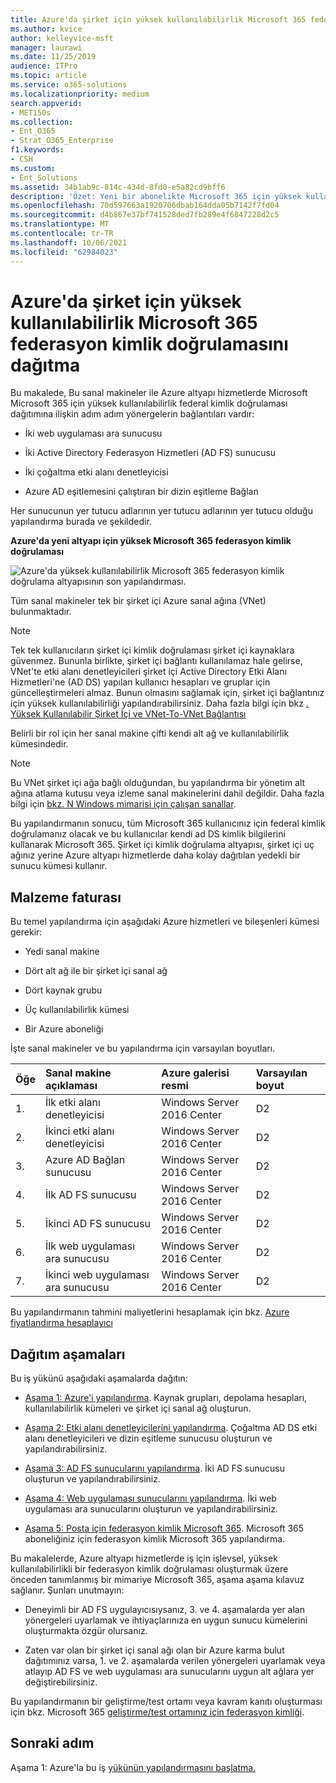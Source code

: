 ```yaml
---
title: Azure'da şirket için yüksek kullanılabilirlik Microsoft 365 federasyon kimlik doğrulamasını dağıtma
ms.author: kvice
author: kelleyvice-msft
manager: laurawi
ms.date: 11/25/2019
audience: ITPro
ms.topic: article
ms.service: o365-solutions
ms.localizationpriority: medium
search.appverid:
- MET150s
ms.collection:
- Ent_O365
- Strat_O365_Enterprise
f1.keywords:
- CSH
ms.custom:
- Ent_Solutions
ms.assetid: 34b1ab9c-814c-434d-8fd0-e5a82cd9bff6
description: 'Özet: Yeni bir abonelikte Microsoft 365 için yüksek kullanılabilirlik federal kimlik doğrulamasını Microsoft Azure.'
ms.openlocfilehash: 70d597663a1920706dbab164dda05b7142f7fd04
ms.sourcegitcommit: d4b867e37bf741528ded7fb289e4f6847228d2c5
ms.translationtype: MT
ms.contentlocale: tr-TR
ms.lasthandoff: 10/06/2021
ms.locfileid: "62984023"
---
```

# <a name="deploy-high-availability-federated-authentication-for-microsoft-365-in-azure"></a>Azure'da şirket için yüksek kullanılabilirlik Microsoft 365 federasyon kimlik doğrulamasını dağıtma

Bu makalede, Bu sanal makineler ile Azure altyapı hizmetlerde Microsoft Microsoft 365 için yüksek kullanılabilirlik federal kimlik doğrulaması dağıtımına ilişkin adım adım yönergelerin bağlantıları vardır:
  
- İki web uygulaması ara sunucusu
    
- İki Active Directory Federasyon Hizmetleri (AD FS) sunucusu
    
- İki çoğaltma etki alanı denetleyicisi
    
- Azure AD eşitlemesini çalıştıran bir dizin eşitleme Bağlan
    
Her sunucunun yer tutucu adlarının yer tutucu adlarının yer tutucu olduğu yapılandırma burada ve şekildedir.
  
**Azure'da yeni altyapı için yüksek Microsoft 365 federasyon kimlik doğrulaması**

![Azure'da yüksek kullanılabilirlik Microsoft 365 federasyon kimlik doğrulama altyapısının son yapılandırması.](../media/c5da470a-f2aa-489a-a050-df09b4d641df.png)
  
Tüm sanal makineler tek bir şirket içi Azure sanal ağına (VNet) bulunmaktadır. 
  
> [!NOTE]
> Tek tek kullanıcıların şirket içi kimlik doğrulaması şirket içi kaynaklara güvenmez. Bununla birlikte, şirket içi bağlantı kullanılamaz hale gelirse, VNet'te etki alanı denetleyicileri şirket içi Active Directory Etki Alanı Hizmetleri'ne (AD DS) yapılan kullanıcı hesapları ve gruplar için güncelleştirmeleri almaz. Bunun olmasını sağlamak için, şirket içi bağlantınız için yüksek kullanılabilirliği yapılandırabilirsiniz. Daha fazla bilgi için bkz [. Yüksek Kullanılabilir Şirket İçi ve VNet-To-VNet Bağlantısı](/azure/vpn-gateway/vpn-gateway-highlyavailable)
  
Belirli bir rol için her sanal makine çifti kendi alt ağ ve kullanılabilirlik kümesindedir.
  
> [!NOTE]
> Bu VNet şirket içi ağa bağlı olduğundan, bu yapılandırma bir yönetim alt ağına atlama kutusu veya izleme sanal makinelerini dahil değildir. Daha fazla bilgi için [bkz. N Windows mimarisi için çalışan sanallar](/azure/guidance/guidance-compute-n-tier-vm). 
  
Bu yapılandırmanın sonucu, tüm Microsoft 365 kullanıcınız için federal kimlik doğrulamanız olacak ve bu kullanıcılar kendi ad DS kimlik bilgilerini kullanarak Microsoft 365. Şirket içi kimlik doğrulama altyapısı, şirket içi uç ağınız yerine Azure altyapı hizmetlerde daha kolay dağıtılan yedekli bir sunucu kümesi kullanır.
  
## <a name="bill-of-materials"></a>Malzeme faturası

Bu temel yapılandırma için aşağıdaki Azure hizmetleri ve bileşenleri kümesi gerekir:
  
- Yedi sanal makine
    
- Dört alt ağ ile bir şirket içi sanal ağ
    
- Dört kaynak grubu
    
- Üç kullanılabilirlik kümesi
    
- Bir Azure aboneliği
    
İşte sanal makineler ve bu yapılandırma için varsayılan boyutları.
  
|**Öğe**|**Sanal makine açıklaması**|**Azure galerisi resmi**|**Varsayılan boyut**|
|:-----|:-----|:-----|:-----|
|1.  <br/> |İlk etki alanı denetleyicisi  <br/> |Windows Server 2016 Center  <br/> |D2  <br/> |
|2.  <br/> |İkinci etki alanı denetleyicisi  <br/> |Windows Server 2016 Center  <br/> |D2  <br/> |
|3.  <br/> |Azure AD Bağlan sunucusu  <br/> |Windows Server 2016 Center  <br/> |D2  <br/> |
|4.  <br/> |İlk AD FS sunucusu  <br/> |Windows Server 2016 Center  <br/> |D2  <br/> |
|5.  <br/> |İkinci AD FS sunucusu  <br/> |Windows Server 2016 Center  <br/> |D2  <br/> |
|6.  <br/> |İlk web uygulaması ara sunucusu  <br/> |Windows Server 2016 Center  <br/> |D2  <br/> |
|7.  <br/> |İkinci web uygulaması ara sunucusu  <br/> |Windows Server 2016 Center  <br/> |D2  <br/> |
   
Bu yapılandırmanın tahmini maliyetlerini hesaplamak için bkz. [Azure fiyatlandırma hesaplayıcı](https://azure.microsoft.com/pricing/calculator/)
  
## <a name="phases-of-deployment"></a>Dağıtım aşamaları

Bu iş yükünü aşağıdaki aşamalarda dağıtın:
  
- [Aşama 1: Azure'i yapılandırma](high-availability-federated-authentication-phase-1-configure-azure.md). Kaynak grupları, depolama hesapları, kullanılabilirlik kümeleri ve şirket içi sanal ağ oluşturun.
    
- [Aşama 2: Etki alanı denetleyicilerini yapılandırma](high-availability-federated-authentication-phase-2-configure-domain-controllers.md). Çoğaltma AD DS etki alanı denetleyicileri ve dizin eşitleme sunucusu oluşturun ve yapılandırabilirsiniz.
    
- [Aşama 3: AD FS sunucularını yapılandırma](high-availability-federated-authentication-phase-3-configure-ad-fs-servers.md). İki AD FS sunucusu oluşturun ve yapılandırabilirsiniz.
    
- [Aşama 4: Web uygulaması sunucularını yapılandırma](high-availability-federated-authentication-phase-4-configure-web-application-pro.md). İki web uygulaması ara sunucularını oluşturun ve yapılandırabilirsiniz.
    
- [Aşama 5: Posta için federasyon kimlik Microsoft 365](high-availability-federated-authentication-phase-5-configure-federated-authentic.md). Microsoft 365 aboneliğiniz için federasyon kimlik Microsoft 365 yapılandırma.
    
Bu makalelerde, Azure altyapı hizmetlerde iş için işlevsel, yüksek kullanılabilirlikli bir federasyon kimlik doğrulaması oluşturmak üzere önceden tanımlanmış bir mimariye Microsoft 365, aşama aşama kılavuz sağlanır. Şunları unutmayın:
  
- Deneyimli bir AD FS uygulayıcısıysanız, 3. ve 4. aşamalarda yer alan yönergeleri uyarlamak ve ihtiyaçlarınıza en uygun sunucu kümelerini oluşturmakta özgür olursanız.
    
- Zaten var olan bir şirket içi sanal ağı olan bir Azure karma bulut dağıtımınız varsa, 1. ve 2. aşamalarda verilen yönergeleri uyarlamak veya atlayıp AD FS ve web uygulaması ara sunucularını uygun alt ağlara yer değiştirebilirsiniz.
    
Bu yapılandırmanın bir geliştirme/test ortamı veya kavram kanıtı oluşturması için bkz. Microsoft 365 [geliştirme/test ortamınız için federasyon kimliği](federated-identity-for-your-microsoft-365-dev-test-environment.md).
  
## <a name="next-step"></a>Sonraki adım

Aşama 1: Azure'la bu iş [yükünün yapılandırmasını başlatma.](high-availability-federated-authentication-phase-1-configure-azure.md) 
